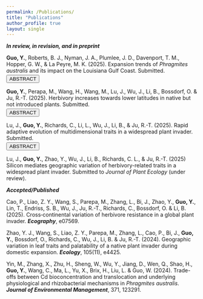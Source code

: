 ```yaml
---
permalink: /Publications/
title: "Publications"
author_profile: true
layout: single
---
```



**_In review, in revision, and in preprint_**

<p style="margin-bottom: 0.2em;"> <strong>Guo, Y.</strong>, Roberts, B. J., Nyman, J. A., Plumlee, J. D., Davenport, T. M., Hopper, G. W., & La Peyre, M. K. (2025). Expansion trends of <em>Phragmites australis</em> and its impact on the Louisiana Gulf Coast. Submitted.</p>
<div style="margin-bottom: 0.5em;">
  <button class="btn toggle-abstract">ABSTRACT</button>
</div>
<div class="abstract-box" style="display: none; font-size: 0.95em; margin-bottom: 1em;">
Invasive plant species pose substantial threats to ecosystem integrity by disrupting ecosystem processes, reducing biodiversity and complicating restoration and management efforts. Non-native lineages of <em>Phragmites australis</em> are invasive in wetlands across parts of North America, causing declines in the diversity of native wetland plants and disrupting biogeochemical cycles. Despite recognition of these effects, substantial knowledge gaps remain regarding the spatiotemporal dynamics, environmental drivers, and consequences for native communities of <em>Phragmites</em> expansion. Here, long-term data from the Louisiana Coastwide Reference Monitoring System (CRMS), collected from 2006 to 2023 and spanning 390 sites across nine coastal basins, were examined to characterize the spatiotemporal dynamics of <em>Phragmites</em> cover and expansion rates, along with associated changes in co-occurring native plant species and soil properties. Louisiana has supported non-invasive genotypes of <em>Phragmites</em> for over a century and the invasive European lineage since ~2000. However, the CRMS dataset does not distinguish among these genotypes. Thus, we analyze <em>Phragmites</em> expansion at the species-level, acknowledging that future studies distinguishing genotype-specific dynamics would be informative. <em>Phragmites</em> dynamics varied markedly among basins over the study period: <em>Phragmites</em> cover decreased in the Mississippi River Delta (initially >25%), whereas the Calcasieu-Sabine, Mermentau, Teche-Vermilion and Terrebonne basins, each starting with < 5% cover, exhibited positive expansion rates. The remaining four basins maintained low and stable <em>Phragmites</em> cover (< 5%) over the study period. In basins with positive expansion rates, <em>Phragmites</em> cover was associated with a decrease in native species cover. Overall, <em>Phragmites</em> expansion were positively associated with nutrient-rich and acidic soils and elevated salinity, highlighting key environmental factors that could inform targeted management to prevent or mitigate its expansion. The magnitude and pattern of <em>Phragmites</em> spread differed across Louisiana’s coastal basins, partially explained by differing hydrological regimes, including sediment and nutrient inputs, and water-level fluctuations. While <em>Phragmites</em> cover remains low in most basins (< 10%), ongoing expansion could disrupt native communities and critical ecosystem functions, highlighting the potential value of developing basin-specific strategies to maintain and enhance wetland resilience and ecosystem services. Our basin-level framework provides a transferable template for targeted monitoring and adaptive management of <em>Phragmites</em> in other estuarine and deltaic systems.
</div>

<p style="margin-bottom: 0.2em;"> <strong>Guo, Y.</strong>, Perapa, M., Wang, H., Wang, M., Lu, J., Wu, J., Li, B., Bossdorf, O. & Ju, R.-T. (2025). Herbivory increases towards lower latitudes in native but not introduced plants. Submitted. </p>
<div style="margin-bottom: 0.5em;">
  <button class="btn toggle-abstract">ABSTRACT</button>
</div>
<div class="abstract-box" style="display: none; font-size: 0.95em; margin-bottom: 1em;">
A well-established idea in plant macroecology is that the intensity of herbivory increases towards lower latitudes. However, this pattern may only be true for native plants, whereas non-native plants might not show such latitudinal cline because of their disequilibrium, and delayed coevolution, with the native herbivores. To test this hypothesis, we extracted 10,860 herbivory observations globally, and derived 709 effect sizes describing latitudinal gradients of herbivory with native and non-native plant species. We indeed found a significant overall increase in herbivory intensity at lower latitudes for native plants, but not for non-native plants. We also found that these contrasting patterns were associated with differences in climatic factors and herbivore guilds but not phylogenetic differences. Our meta-analysis confirms a fundamental difference in the macroecology of herbivory between native and non-native plants, underscoring the critical role of biogeographic context in shaping latitudinal herbivory dynamics.
</div>

<p style="margin-bottom: 0.2em;">
  Lu, J., <strong>Guo, Y.</strong>, Richards, C., Li, L., Wu, J., Li, B., & Ju, R.-T. (2025). Rapid adaptive evolution of multidimensional traits in a widespread plant invader. Submitted. </p>
<div style="margin-bottom: 0.5em;">
  <button class="btn toggle-abstract">ABSTRACT</button>
</div>
<div class="abstract-box" style="display: none; font-size: 0.95em; margin-bottom: 1em;">
Rapid evolution contributes to plant invasion success. Few studies have considered the coevolution of multidimensional traits of growth/reproduction and defense simultaneously across large geographic scales in invasive plants. We compared multiple traits related to growth, fecundity, and defense against generalist herbivores in 85 genetic families of the widespread invasive plant <em>Spartina alterniflora</em> collected from native (US, 27.70°N–34.73°N, the introduction sources for all invasive populations) and introduced (China, 20.90°N–39.04°N, the entire distribution span of invasive populations) ranges. Based on trait measures, we conducted complementary analyses including syndrome clustering, selection analysis, and testing for trait–climate relationships. Of 18 tested variables, ten revealed genetic-based differences between native and introduced ranges, and nine exhibited latitudinal clines within the introduced range. Introduced families compared to natives exhibited superior syndromes with greater growth, fecundity, and defense, which were linked to provenance climates and could enhance plant competitiveness and spread. We conclude that within only 40 years since its introduction to China, <em>Spartina</em> has evolved an integrated ecological strategy to enhance invasiveness under climate selective pressure, making it the most successful invader along China’s coast. Our study underscores the importance of considering multivariate traits to understand plant invasion success.
</div>

Lu, J., **Guo, Y.**, Zhao, Y., Wu, J., Li, B., Richards, C. L., & Ju, R.-T. (2025) Silicon mediates geographic variation of herbivory-related traits in a widespread plant invader. Submitted to _Journal of Plant Ecology_ (under review).


**_Accepted/Published_**

Cao, P., Liao, Z. Y., Wang, S., Parepa, M., Zhang, L., Bi, J., Zhao, Y., **Guo, Y.**, Lin, T., Endriss, S. B., Wu, J., Ju, R.-T., Richards, C., Bossdorf, O. & Li, B. (2025). Cross‐continental variation of herbivore resistance in a global plant invader. **_Ecography_**, e07569.

Zhao, Y. J., Wang, S., Liao, Z. Y., Parepa, M., Zhang, L., Cao, P., Bi, J., **Guo, Y.**, Bossdorf, O., Richards, C., Wu, J., Li, B. & Ju, R.-T. (2024). Geographic variation in leaf traits and palatability of a native plant invader during domestic expansion. **_Ecology_**, 105(11), e4425.

Yin, M., Zhang, X., Zhu, H., Sheng, W., Wu, Y., Jiang, D., Wen, Q., Shao, H., **Guo, Y.**, Wang, C., Ma, L., Yu, X., Brix, H., Liu, L. & Guo, W. (2024). Trade-offs between Cd bioconcentration and translocation and underlying physiological and rhizobacterial mechanisms in _Phragmites australis_. **_Journal of Environmental Management_**, 371, 123291.


<script>
  document.addEventListener("DOMContentLoaded", function () {
    document.querySelectorAll(".toggle-abstract").forEach(function (button) {
      button.addEventListener("click", function () {
        var abstractBox = button.parentElement.nextElementSibling;
        if (abstractBox.style.display === "none" || abstractBox.style.display === "") {
          abstractBox.style.display = "block";
        } else {
          abstractBox.style.display = "none";
        }
      });
    });
  });
</script>
